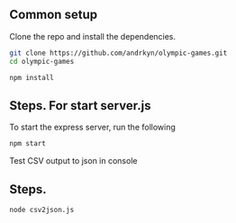 ## Common setup

Clone the repo and install the dependencies.

```bash
git clone https://github.com/andrkyn/olympic-games.git
cd olympic-games
```

```bash
npm install
```

## Steps.  For start server.js

To start the express server, run the following

```bash
npm start
```

Test CSV output to json in console

## Steps.
```bash
node csv2json.js
```
